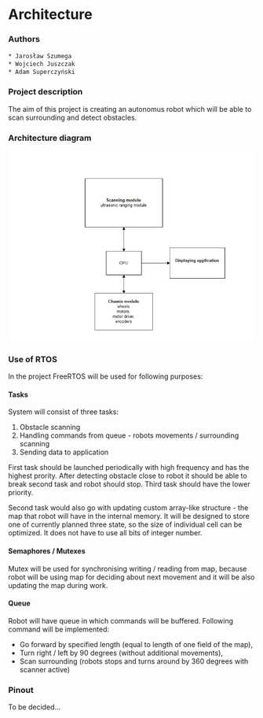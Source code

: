 # Architecture #

### Authors ###
    * Jarosław Szumega
    * Wojciech Juszczak
    * Adam Superczyński
    
### Project description ###
The aim of this project is creating an autonomus robot which will be able to scan surrounding and detect obstacles.

### Architecture diagram ###

![Architecture diagram](architecture_diagram.jpg "architecture diagram ")

### Use of RTOS ###
In the project FreeRTOS will be used for following purposes:

#### Tasks ####

System will consist of three tasks:
1. Obstacle scanning
2. Handling commands from queue - robots movements / surrounding scanning
3. Sending data to application

First task should be launched periodically with high frequency and has the highest prority. After detecting obstacle close to robot it should be able to break second task and robot should stop. Third task should have the lower priority.

Second task would also go with updating custom array-like structure - the map that robot will have in the internal memory. It will be designed to store one of currently planned three state, so the size of individual cell can be optimized. It does not have to use all bits of integer number.

#### Semaphores / Mutexes ####

Mutex will be used for synchronising writing / reading from map, because robot will be using map for deciding about next movement and it will be also updating the map during work.

#### Queue ####

Robot will have queue in which commands will be buffered. Following command will be implemented:

* Go forward by specified length (equal to length of one field of the map),
* Turn right / left by 90 degrees (without additional movements),
* Scan surrounding (robots stops and turns around by 360 degrees with scanner active)


### Pinout ###
To be decided...
